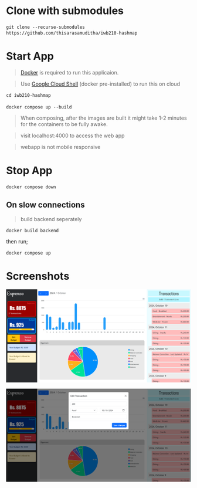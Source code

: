 # Clone with submodules

```
git clone --recurse-submodules https://github.com/thisarasamuditha/iwb210-hashmap
```

# Start App

> [Docker](https://www.docker.com/) is required to run this applicaion.

> Use [Google Cloud Shell](https://shell.cloud.google.com?show=terminal) (docker pre-installed) to run this on cloud

```
cd iwb210-hashmap

docker compose up --build
```

> When composing, after the images are built it might take 1-2 minutes for the containers to be fully awake.

> visit localhost:4000 to access the web app

> webapp is not mobile responsive

# Stop App

```
docker compose down
```

## On slow connections

> build backend seperately

```
docker build backend
```

then run;

```
docker compose up
```

# Screenshots

![dashboard](screenshots/shot-dashboard.png)

![add-edit-modal](screenshots/shot-add-edit.png)
